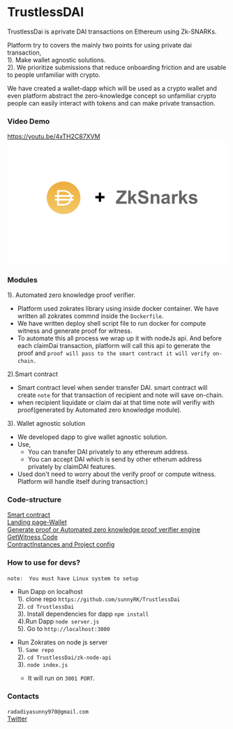 # TrustlessDAI

TrustlessDai is a private DAI transactions on Ethereum using Zk-SNARKs.

Platform try to covers the mainly two points for using private dai transaction,  
1). Make wallet agnostic solutions.  
2). We prioritize submissions that reduce onboarding friction and are usable to people unfamiliar with crypto.

We have created a wallet-dapp which will be used as a crypto wallet and even platform abstract the zero-knowledge concept so unfamiliar crypto people can easily interact with tokens and can make private transaction.

### Video Demo

https://youtu.be/4xTH2C87XVM
[![Dai+ZkSnarks](daiZkSnarks.png)](https://youtu.be/4xTH2C87XVM "Privacy In Payments")

### Modules

1). Automated zero knowledge proof verifier.
- Platform used zokrates library using inside docker container. We have written all zokrates commnd inside the `Dockerfile`.  
- We have written deploy shell script file to run docker for compute witness and generate proof for witness.  
- To automate this all process we wrap up it with nodeJs api. And before each claimDai transaction, platform will call this api to generate the proof and `proof will pass to the smart contract it will verify on-chain.`


2).Smart contract
- Smart contract level when sender transfer DAI. smart contract will create `note` for that transaction of recipient and note will save on-chain.
- when recipient liquidate or claim dai at that time note will verifiy with proof(generated by Automated zero knowledge module).

3). Wallet agnostic solution
- We developed dapp to give wallet agnostic solution. 
- Use,
    - You can transfer DAI privately to any ethereum address.
    - You can accept DAI which is send by other etherum address privately by claimDAI features.  
- Used don't need to worry about the verify proof or compute witness. Platform will handle itself during transaction:)

### Code-structure

[Smart contract](https://github.com/sunnyRK/TrustlessDai/tree/master/contracts)  
[Landing page-Wallet](https://github.com/sunnyRK/TrustlessDai/tree/master/src/components)  
[Generate proof or Automated zero knowledge proof verifier engine](https://github.com/sunnyRK/TrustlessDai/tree/master/zk-node-api)  
[GetWitness Code](https://github.com/sunnyRK/TrustlessDai/tree/master/functions)  
[ContractInstances and Project config](https://github.com/sunnyRK/TrustlessDai/tree/master/config)  

### How to use for devs?

```note:  You must have Linux system to setup```
- Run Dapp on localhost  
1). clone repo `https://github.com/sunnyRK/TrustlessDai`  
2). `cd TrustlessDai`  
3). Install dependencies for dapp `npm install`   
4).Run Dapp `node server.js`  
5). Go to `http://localhost:3000`    

- Run Zokrates on node js server  
1). `Same repo`  
2). `cd TrustlessDai/zk-node-api`  
3). `node index.js`   
    - It will run on `3001 PORT`.

### Contacts

`radadiyasunny970@gmail.com`  
[Twitter](https://twitter.com//RadadiyaSunny)





